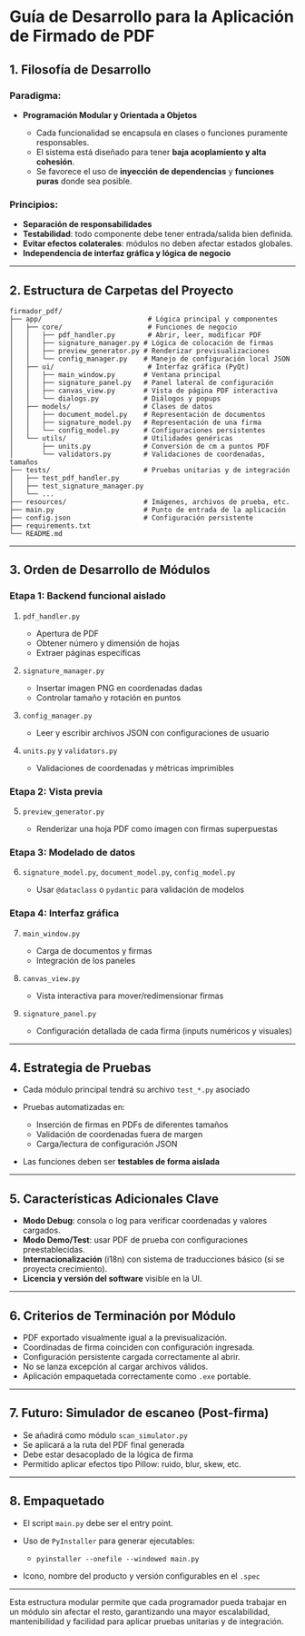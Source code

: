 # Guía de Desarrollo para la Aplicación de Firmado de PDF

## 1. Filosofía de Desarrollo

### Paradigma:

- **Programación Modular y Orientada a Objetos**

  - Cada funcionalidad se encapsula en clases o funciones puramente responsables.
  - El sistema está diseñado para tener **baja acoplamiento y alta cohesión**.
  - Se favorece el uso de **inyección de dependencias** y **funciones puras** donde sea posible.

### Principios:

- **Separación de responsabilidades**
- **Testabilidad**: todo componente debe tener entrada/salida bien definida.
- **Evitar efectos colaterales**: módulos no deben afectar estados globales.
- **Independencia de interfaz gráfica y lógica de negocio**

---

## 2. Estructura de Carpetas del Proyecto

```
firmador_pdf/
├── app/                          # Lógica principal y componentes
│   ├── core/                     # Funciones de negocio
│   │   ├── pdf_handler.py        # Abrir, leer, modificar PDF
│   │   ├── signature_manager.py # Lógica de colocación de firmas
│   │   ├── preview_generator.py # Renderizar previsualizaciones
│   │   └── config_manager.py    # Manejo de configuración local JSON
│   ├── ui/                       # Interfaz gráfica (PyQt)
│   │   ├── main_window.py       # Ventana principal
│   │   ├── signature_panel.py   # Panel lateral de configuración
│   │   ├── canvas_view.py       # Vista de página PDF interactiva
│   │   └── dialogs.py           # Diálogos y popups
│   ├── models/                  # Clases de datos
│   │   ├── document_model.py    # Representación de documentos
│   │   ├── signature_model.py   # Representación de una firma
│   │   └── config_model.py      # Configuraciones persistentes
│   └── utils/                   # Utilidades genéricas
│       ├── units.py             # Conversión de cm a puntos PDF
│       └── validators.py        # Validaciones de coordenadas, tamaños
├── tests/                       # Pruebas unitarias y de integración
│   ├── test_pdf_handler.py
│   ├── test_signature_manager.py
│   └── ...
├── resources/                   # Imágenes, archivos de prueba, etc.
├── main.py                      # Punto de entrada de la aplicación
├── config.json                  # Configuración persistente
├── requirements.txt
└── README.md
```

---

## 3. Orden de Desarrollo de Módulos

### Etapa 1: Backend funcional aislado

1. `pdf_handler.py`

   - Apertura de PDF
   - Obtener número y dimensión de hojas
   - Extraer páginas específicas

2. `signature_manager.py`

   - Insertar imagen PNG en coordenadas dadas
   - Controlar tamaño y rotación en puntos

3. `config_manager.py`

   - Leer y escribir archivos JSON con configuraciones de usuario

4. `units.py` y `validators.py`

   - Validaciones de coordenadas y métricas imprimibles

### Etapa 2: Vista previa

5. `preview_generator.py`

   - Renderizar una hoja PDF como imagen con firmas superpuestas

### Etapa 3: Modelado de datos

6. `signature_model.py`, `document_model.py`, `config_model.py`

   - Usar `@dataclass` o `pydantic` para validación de modelos

### Etapa 4: Interfaz gráfica

7. `main_window.py`

   - Carga de documentos y firmas
   - Integración de los paneles

8. `canvas_view.py`

   - Vista interactiva para mover/redimensionar firmas

9. `signature_panel.py`

   - Configuración detallada de cada firma (inputs numéricos y visuales)

---

## 4. Estrategia de Pruebas

- Cada módulo principal tendrá su archivo `test_*.py` asociado
- Pruebas automatizadas en:

  - Inserción de firmas en PDFs de diferentes tamaños
  - Validación de coordenadas fuera de margen
  - Carga/lectura de configuración JSON

- Las funciones deben ser **testables de forma aislada**

---

## 5. Características Adicionales Clave

- **Modo Debug**: consola o log para verificar coordenadas y valores cargados.
- **Modo Demo/Test**: usar PDF de prueba con configuraciones preestablecidas.
- **Internacionalización** (i18n) con sistema de traducciones básico (si se proyecta crecimiento).
- **Licencia y versión del software** visible en la UI.

---

## 6. Criterios de Terminación por Módulo

- PDF exportado visualmente igual a la previsualización.
- Coordinadas de firma coinciden con configuración ingresada.
- Configuración persistente cargada correctamente al abrir.
- No se lanza excepción al cargar archivos válidos.
- Aplicación empaquetada correctamente como `.exe` portable.

---

## 7. Futuro: Simulador de escaneo (Post-firma)

- Se añadirá como módulo `scan_simulator.py`
- Se aplicará a la ruta del PDF final generada
- Debe estar desacoplado de la lógica de firma
- Permitido aplicar efectos tipo Pillow: ruido, blur, skew, etc.

---

## 8. Empaquetado

- El script `main.py` debe ser el entry point.
- Uso de `PyInstaller` para generar ejecutables:

  - `pyinstaller --onefile --windowed main.py`

- Icono, nombre del producto y versión configurables en el `.spec`

---

Esta estructura modular permite que cada programador pueda trabajar en un módulo sin afectar el resto, garantizando una mayor escalabilidad, mantenibilidad y facilidad para aplicar pruebas unitarias y de integración.
